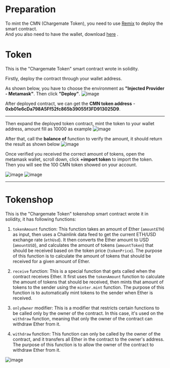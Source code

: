 # Preparation

To mint the CMN (Chargemate Token), you need to use [Remix](https://remix.ethereum.org/) to deploy the smart contract.<br/>
And you also need to have the wallet, download [here](https://metamask.io/download/) .

# Token

This is the "Chargemate Token" smart contract wrote in solidity.

Firstly, deploy the contract through your wallet address.

As shown below, you have to choose the environment as **"Injected Provider - Metamask"**. Then click **"Deploy"**.
![image](https://github.com/Neil-Hong/Chargemate/blob/main/public/deploy.png)

After deployed contract, we can get the **CMN token address** - **0xb01e6cDa798A5Ff52fc865b39055f3FD913025D9**.

---

Then expand the deployed token contract, mint the token to your wallet address, amount fill as 10000 as example
![image](https://github.com/Neil-Hong/Chargemate/blob/main/public/mint.png)

After that, call the **balance of** function to verify the amount, it should return the result as shown below
![image](https://github.com/Neil-Hong/Chargemate/blob/main/public/balance.png)

Once verified you received the correct amount of tokens, open the metamask wallet, scroll down, click **+import token** to import the token. Then you will see the 100 CMN token showed on your account.

![image](https://github.com/Neil-Hong/Chargemate/blob/main/public/import.png)
![image](https://github.com/Neil-Hong/Chargemate/blob/main/public/import2.png)

---

# Tokenshop

This is the "Chargemate Token" tokenshop smart contract wrote it in solidity, it has following functions:

1. `tokenAmount` function: This function takes an amount of Ether (`amountETH`) as input, then uses a Chainlink data feed to get the current ETH/USD exchange rate (`ethUsd`). It then converts the Ether amount to USD (`amountUSD`), and calculates the amount of tokens (`amountToken`) that should be received based on the token price (`tokenPrice`). The purpose of this function is to calculate the amount of tokens that should be received for a given amount of Ether.

2. `receive` function: This is a special function that gets called when the contract receives Ether. It first uses the `tokenAmount` function to calculate the amount of tokens that should be received, then mints that amount of tokens to the sender using the `minter.mint` function. The purpose of this function is to automatically mint tokens to the sender when Ether is received.

3. `onlyOwner` modifier: This is a modifier that restricts certain functions to be called only by the owner of the contract. In this case, it's used on the `withdraw` function, meaning that only the owner of the contract can withdraw Ether from it.

4. `withdraw` function: This function can only be called by the owner of the contract, and it transfers all Ether in the contract to the owner's address. The purpose of this function is to allow the owner of the contract to withdraw Ether from it.

![image](https://github.com/Neil-Hong/Chargemate/blob/main/public/tokenshop.png)
